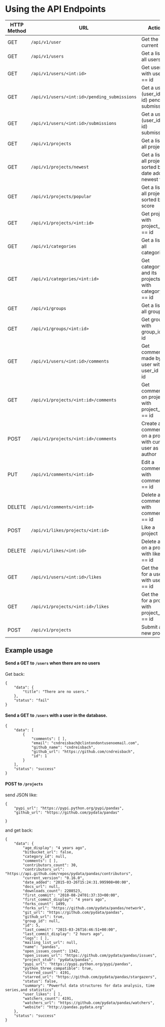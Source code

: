 # Using the API Endpoints

| HTTP Method | URL                                              |  Action                                                       |
|-------------|--------------------------------------------------|---------------------------------------------------------------|
| GET         | ```/api/v1/user```                               | Get the current user                                          |
| GET         | ```/api/v1/users```                              | Get a list of all users                                       |
| GET         | ```/api/v1/users/<int:id>```                     | Get user with user_id == id                                   |
| GET         | ```/api/v1/users/<int:id>/pending_submissions``` | Get a user's (user_id == id) pending submissions              |
| GET         | ```/api/v1/users/<int:id>/submissions```         | Get a user's (user_id == id) submissions                      |
| GET         | ```/api/v1/projects```                           | Get a list of all projects                                    |
| GET         | ```/api/v1/projects/newest```                    | Get a list of all projects, sorted by date added, newest first|
| GET         | ```/api/v1/projects/popular```                   | Get a list of all projects, sorted by score                   |
| GET         | ```/api/v1/projects/<int:id>```                  | Get project with project_id == id                             |
| GET         | ```/api/v1/categories```                         | Get a list of all categories                                  |
| GET         | ```/api/v1/categories/<int:id>         ```       | Get category and its projects with category_id == id          |
| GET         | ```/api/v1/groups```                             | Get a list of all groups                                      |
| GET         | ```/api/v1/groups/<int:id>```                    | Get group with group_id == id                                 |
| GET         | ```/api/v1/users/<int:id>/comments```            | Get comments made by user with user_id == id                  |
| GET         | ```/api/v1/projects/<int:id>/comments```         | Get comments on project with project_id == id                 |
| POST        | ```/api/v1/projects/<int:id>/comments```         | Create a comment on a project with current user as author     |
| PUT         | ```/api/v1/comments/<int:id>```                  | Edit a comment with comment_id == id                          |
| DELETE      | ```/api/v1/comments/<int:id>```                  | Delete a comment with comment_id == id                        |
| POST        | ```/api/v1/likes/projects/<int:id>```            | Like a project                                                |
| DELETE      | ```/api/v1/likes/<int:id>```                     | Delete a like on a project with like_id == id                 |
| GET         | ```/api/v1/users/<int:id>/likes```               | Get the likes for a user with user_id == id                   |
| GET         | ```/api/v1/projects/<int:id>/likes```            | Get the likes for a project with project_id == id             |
| POST        | ```/api/v1/projects```                           | Submit a new project                                          |


## Example usage

#### Send a GET to ```/users``` when there are no users
Get back:
```
{
    "data": {
        "title": "There are no users."
    },
    "status": "fail"
}
```
#### Send a GET to ```/users``` with a user in the database.

```
{
    "data": [
        {
            "comments": [ ],
            "email": "cndreisbach@clintondontusenoemail.com",
            "github_name": "cndreisbach",
            "github_url": "https://github.com/cndreisbach",
            "id": 1
        }
    ],
    "status": "success"
}
```


#### POST to ```/projects```

send JSON like:
```
{
    "pypi_url": "https://pypi.python.org/pypi/pandas",
    "github_url": "https://github.com/pydata/pandas"

}
```

and get back:

```
{
    "data": {
        "age_display": "4 years ago",
        "bitbucket_url": false,
        "category_id": null,
        "comments": [ ],
        "contributors_count": 30,
        "contributors_url": "https://api.github.com/repos/pydata/pandas/contributors",
        "current_version": "0.16.0",
        "date_added": "2015-03-26T15:24:31.995908+00:00",
        "docs_url": null,
        "downloads_count": 2208523,
        "first_commit": "2010-08-24T01:37:33+00:00",
        "first_commit_display": "4 years ago",
        "forks_count": 1499,
        "forks_url": "https://github.com/pydata/pandas/network",
        "git_url": "https://github.com/pydata/pandas",
        "github_url": true,
        "group_id": null,
        "id": 5,
        "last_commit": "2015-03-26T16:46:51+00:00",
        "last_commit_display": "2 hours ago",
        "logs": [ ],
        "mailing_list_url": null,
        "name": "pandas",
        "open_issues_count": 1342,
        "open_issues_url": "https://github.com/pydata/pandas/issues",
        "project_stub": "pydata/pandas",
        "pypi_url": "https://pypi.python.org/pypi/pandas",
        "python_three_compatible": true,
        "starred_count": 4191,
        "starred_url": "https://github.com/pydata/pandas/stargazers",
        "status": false,
        "summary": "Powerful data structures for data analysis, time series,and statistics",
        "user_likes": [ ],
        "watchers_count": 4191,
        "watchers_url": "https://github.com/pydata/pandas/watchers",
        "website": "http://pandas.pydata.org"
    },
    "status": "success"
}
```

